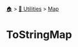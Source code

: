 <!--startTocHeader-->
[🏠](../../README.md) > [🔧 Utilities](../README.md) > [Map](README.md)
# ToStringMap
<!--endTocHeader--

TODO: Write about `ToStringMap`

!--startTocSubTopic-->
<!--endTocSubTopic-->